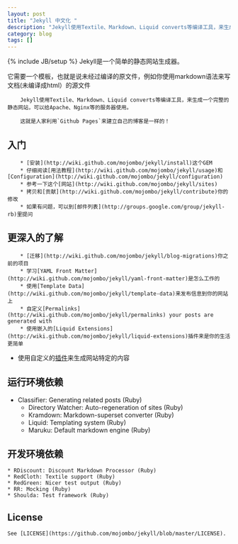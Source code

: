 ```yaml
---
layout: post
title: "Jekyll 中文化 "
description: "Jekyll使用Textile、Markdown、Liquid converts等编译工具，来生成一个完整的静态网站，可以给Apache、Nginx等的服务器使用。"
category: blog
tags: []
---
```

{% include JB/setup %}
Jekyll是一个简单的静态网站生成器。

它需要一个模板，也就是说未经过编译的原文件，例如你使用markdown语法来写文档(未编译成html）的源文件

        Jekyll使用Textile、Markdown、Liquid converts等编译工具，来生成一个完整的静态网站，可以给Apache、Nginx等的服务器使用。

        这就是人家利用`Github Pages`来建立自己的博客是一样的！

## 入门

        * [安装](http://wiki.github.com/mojombo/jekyll/install)这个GEM
        * 仔细阅读[用法教程](http://wiki.github.com/mojombo/jekyll/usage)和[Configuration](http://wiki.github.com/mojombo/jekyll/configuration)
        * 参考一下这个[网站](http://wiki.github.com/mojombo/jekyll/sites)
        * 拷贝和[贡献](http://wiki.github.com/mojombo/jekyll/contribute)你的修改
        * 如果有问题，可以到[邮件列表](http://groups.google.com/group/jekyll-rb)里提问

## 更深入的了解

        * [迁移](http://wiki.github.com/mojombo/jekyll/blog-migrations)你之前的项目
        * 学习[YAML Front Matter](http://wiki.github.com/mojombo/jekyll/yaml-front-matter)是怎么工作的
        * 使用[Template Data](http://wiki.github.com/mojombo/jekyll/template-data)来发布信息到你的网站上
        * 自定义[Permalinks](http://wiki.github.com/mojombo/jekyll/permalinks) your posts are generated with
        * 使用嵌入的[Liquid Extensions](http://wiki.github.com/mojombo/jekyll/liquid-extensions)插件来是你的生活更简单
* 使用自定义的[插件](http://wiki.github.com/mojombo/jekyll/Plugins)来生成网站特定的内容

## 运行环境依赖

* Classifier: Generating related posts (Ruby)
    * Directory Watcher: Auto-regeneration of sites (Ruby)
    * Kramdown: Markdown-superset converter (Ruby)
    * Liquid: Templating system (Ruby)
    * Maruku: Default markdown engine (Ruby)

## 开发环境依赖

    * RDiscount: Discount Markdown Processor (Ruby)
    * RedCloth: Textile support (Ruby)
    * RedGreen: Nicer test output (Ruby)
    * RR: Mocking (Ruby)
    * Shoulda: Test framework (Ruby)

## License

    See [LICENSE](https://github.com/mojombo/jekyll/blob/master/LICENSE).
